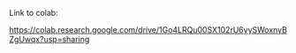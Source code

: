 Link to colab: 

https://colab.research.google.com/drive/1Go4LRQu00SX102rU6yySWoxnyBZgUwqx?usp=sharing
